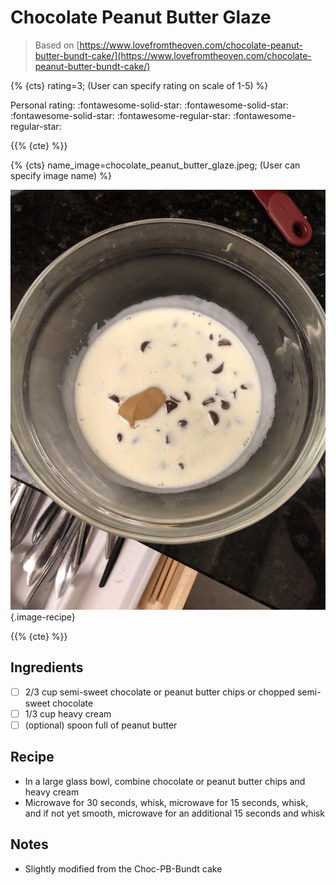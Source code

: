 # Chocolate Peanut Butter Glaze

> Based on [https://www.lovefromtheoven.com/chocolate-peanut-butter-bundt-cake/](https://www.lovefromtheoven.com/chocolate-peanut-butter-bundt-cake/)

{% {cts} rating=3; (User can specify rating on scale of 1-5) %}

Personal rating: :fontawesome-solid-star: :fontawesome-solid-star: :fontawesome-solid-star: :fontawesome-regular-star: :fontawesome-regular-star:

{{% {cte} %}}

{% {cts} name_image=chocolate_peanut_butter_glaze.jpeg; (User can specify image name) %}

![chocolate_peanut_butter_glaze.jpeg](./chocolate_peanut_butter_glaze.jpeg){.image-recipe}

{{% {cte} %}}

## Ingredients

- [ ] 2/3 cup semi-sweet chocolate or peanut butter chips or chopped semi-sweet chocolate
- [ ] 1/3 cup heavy cream
- [ ] (optional) spoon full of peanut butter

## Recipe

- In a large glass bowl, combine chocolate or peanut butter chips and heavy cream
- Microwave for 30 seconds, whisk, microwave for 15 seconds, whisk, and if not yet smooth, microwave for an additional 15 seconds and whisk

## Notes

- Slightly modified from the Choc-PB-Bundt cake
